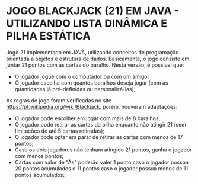 # JOGO BLACKJACK (21) EM JAVA - UTILIZANDO LISTA DINÂMICA E PILHA ESTÁTICA 

Jogo 21 implementado em JAVA, utilizando conceitos de programação orientada a objetos e estrutura de dados. Basicamente, o jogo consiste em juntar 21 pontos com as cartas do baralho. Nesta versão, é possível que:

 * O jogador jogue com o computador ou com um amigo;
 * O jogador escolha com quantos baralhos deseja jogar (com as quantidades já pré-definidas ou personalizá-las);
 
As regras do jogo foram verificadas no site https://pt.wikipedia.org/wiki/Blackjack, porém, houveram adaptações:
 * O jogador pode escolher em jogar com mais de 8 baralhos;
 * O jogador pode retirar as cartas da pilha enquanto não atingir 21 (sem limitações de até 5 cartas retiradas);
 * O jogador pode optar em parar de retirar as cartas com menos de 17 pontos;
 * Caso os dois jogadores não tenham atingido 21 pontos, ganha o jogador com menos pontos;
 * Cartas com valor de "Às" poderão valer 1 ponto caso o jogador possua 20 pontos acumulados e 11 pontos caso o jogador possua menos de 11 pontos acumulados;
